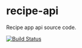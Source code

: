 # recipe-api
Recipe app api source code.

[![Build Status](https://travis-ci.org/marush-in/recipe-api.svg?branch=master)](https://travis-ci.org/marush-in/recipe-api)
